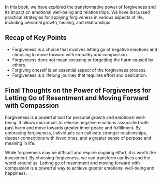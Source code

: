 
In this book, we have explored the transformative power of forgiveness and its impact on emotional well-being and relationships. We have discussed practical strategies for applying forgiveness in various aspects of life, including personal growth, healing, and relationships.

Recap of Key Points
-------------------

* Forgiveness is a choice that involves letting go of negative emotions and choosing to move forward with empathy and compassion.
* Forgiveness does not mean excusing or forgetting the harm caused by others.
* Forgiving oneself is an essential aspect of the forgiveness process.
* Forgiveness is a lifelong journey that requires effort and dedication.

Final Thoughts on the Power of Forgiveness for Letting Go of Resentment and Moving Forward with Compassion
----------------------------------------------------------------------------------------------------------

Forgiveness is a powerful tool for personal growth and emotional well-being. It allows individuals to release negative emotions associated with past harm and move towards greater inner peace and fulfillment. By embracing forgiveness, individuals can cultivate stronger relationships, deeper connections with loved ones, and a greater sense of purpose and meaning in life.

While forgiveness may be difficult and require ongoing effort, it is worth the investment. By choosing forgiveness, we can transform our lives and the world around us. Letting go of resentment and moving forward with compassion is a powerful way to achieve greater emotional well-being and happiness.